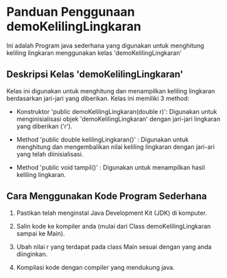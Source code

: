 # Panduan Penggunaan demoKelilingLingkaran

Ini adalah Program java sederhana yang digunakan untuk menghitung keliling lingkaran menggunakan kelas 'demoKelilingLingkaran'

## Deskripsi Kelas 'demoKelilingLingkaran'

Kelas ini digunakan untuk menghitung dan menampilkan keliling lingkaran berdasarkan jari-jari yang diberikan. Kelas ini memiliki 3 method:

- Konstruktor 'public demoKelilingLingkaran(double r)': Digunakan untuk menginisialisasi objek 'demoKelilingLingkaran' dengan jari-jari lingkaran yang diberikan ('r').

- Method 'public double kelilingLingkaran()' : Digunakan untuk menghitung dan mengembalikan nilai keliling lingkaran dengan jari-ari yang telah diinisialisasi.

- Method 'public void tampil()' : Digunakan untuk menampilkan hasil keliling lingkaran.


## Cara Menggunakan Kode Program Sederhana

1. Pastikan telah menginstal Java Development Kit (JDK) di komputer.

2. Salin kode ke kompiler anda (mulai dari Class demoKelilingLingkaran sampai ke Main).

3. Ubah nilai r yang terdapat pada class Main sesuai dengan yang anda diinginkan.

4. Kompilasi kode dengan compiler yang mendukung java.